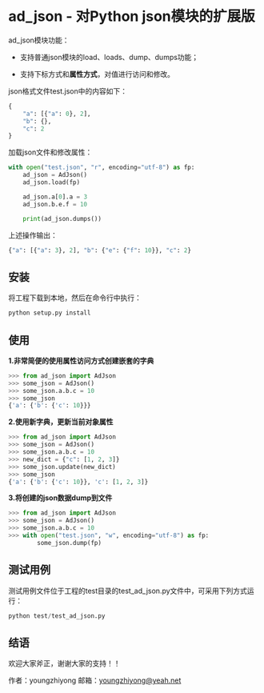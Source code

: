 # ad_json - 对Python json模块的扩展版

ad_json模块功能：

* 支持普通json模块的load、loads、dump、dumps功能；

* 支持下标方式和**属性方式**，对值进行访问和修改。

json格式文件test.json中的内容如下：

```python
{
    "a": [{"a": 0}, 2], 
    "b": {}, 
    "c": 2
}
```

加载json文件和修改属性：

```python
with open("test.json", "r", encoding="utf-8") as fp:
    ad_json = AdJson()
    ad_json.load(fp)

    ad_json.a[0].a = 3
    ad_json.b.e.f = 10

    print(ad_json.dumps())
```

上述操作输出：

```python
{"a": [{"a": 3}, 2], "b": {"e": {"f": 10}}, "c": 2}
```

## 安装

将工程下载到本地，然后在命令行中执行：

```python
python setup.py install
```

## 使用

**1.非常简便的使用属性访问方式创建嵌套的字典**

```python
>>> from ad_json import AdJson
>>> some_json = AdJson()
>>> some_json.a.b.c = 10
>>> some_json
{'a': {'b': {'c': 10}}}
```

**2.使用新字典，更新当前对象属性**

```python
>>> from ad_json import AdJson
>>> some_json = AdJson()
>>> some_json.a.b.c = 10
>>> new_dict = {"c": [1, 2, 3]}
>>> some_json.update(new_dict)
>>> some_json
{'a': {'b': {'c': 10}}, 'c': [1, 2, 3]}
```

**3.将创建的json数据dump到文件**

```python
>>> from ad_json import AdJson
>>> some_json = AdJson()
>>> some_json.a.b.c = 10
>>> with open("test.json", "w", encoding="utf-8") as fp:
        some_json.dump(fp)
```

## 测试用例

测试用例文件位于工程的test目录的test_ad_json.py文件中，可采用下列方式运行：

```python
python test/test_ad_json.py
```


## 结语

欢迎大家斧正，谢谢大家的支持！！

作者：youngzhiyong
邮箱：youngzhiyong@yeah.net
